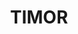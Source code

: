 ---
lastmod: '2025-04-06T06:05:20+00:00'
latitude: -31.735174
layout: suburb
longitude: 151.029159
postcode: '2338'
state: NSW
title: TIMOR
url: /nsw/timor/
---